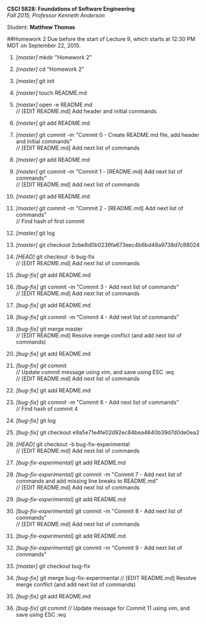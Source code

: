 **CSCI 5828: Foundations of Software Engineering**  
*Fall 2015, Professor Kenneth Anderson*

Student: **Matthew Thomas**

##Homework 2
Due before the start of Lecture 9, which starts at 12:30 PM MDT on September 22, 2015.

1. *[master]* mkdir "Homework 2"  
2. *[master]* cd "Homework 2"  
3. *[master]* git init  
4. *[master]* touch README.md  
5. *[master]* open -e README.md  
// [EDIT README.md] Add header and initial commands  
6. *[master]* git add README.md  
7. *[master]* git commit -m "Commit 0 - Create README.md file, add header and initial commands"  
// [EDIT README.md] Add next list of commands  
8. *[master]* git add README.md  
9. *[master]* git commit -m "Commit 1 - [README.md] Add next list of commands"  
// [EDIT README.md] Add next list of commands  
10. *[master]* git add README.md  
11. *[master]* git commit -m "Commit 2 - [README.md] Add next list of commands"  
// Find hash of first commit  
12. *[master]* git log  
13. *[master]* git checkout 2cbe8d0b0236fa673eec4b6bd48a9738d7c88024  
14. *[HEAD]* git checkout -b bug-fix  
// [EDIT README.md] Add next list of commands  
15. *[bug-fix]* git add README.md  
16. *[bug-fix]* git commit -m "Commit 3 - Add next list of commands"  
// [EDIT README.md] Add next list of commands  
17. *[bug-fix]* git add README.md  
18. *[bug-fix]* git commit -m "Commit 4 - Add next list of commands"  
19. *[bug-fix]* git merge master  
// [EDIT README.md] Resolve merge conflict (and add next list of commands)  
20. *[bug-fix]* git add README.md  
21. *[bug-fix]* git commit  
// Update commit message using vim, and save using ESC :wq  
// [EDIT README.md] Add next list of commands  
22. *[bug-fix]* git add README.md  
23. *[bug-fix]* git commit -m "Commit 6 - Add next list of commands"  
// Find hash of commit 4  
24. *[bug-fix]* git log  
25. *[bug-fix]* git checkout e9a5e71e4fe02d92ec84bea4640b39d7d0de0ea2  
26. *[HEAD]* git checkout -b bug-fix-experimental  
// [EDIT README.md] Add next list of commands  
27. *[bug-fix-experimental]* git add README.md  
28. *[bug-fix-experimental]* git commit -m "Commit 7 - Add next list of commands and add missing line breaks to README.md"  
// [EDIT README.md] Add next list of commands  
29. *[bug-fix-experimental]* git add README.md  
30. *[bug-fix-experimental]* git commit -m "Commit 8 - Add next list of commands"  
// [EDIT README.md] Add next list of commands  
31. *[bug-fix-experimental]* git add README.md  
32. *[bug-fix-experimental]* git commit -m "Commit 9 - Add next list of commands"  

36. *[master]* git checkout bug-fix
37. *[bug-fix]* git merge bug-fix-experimental
// [EDIT README.md] Resolve merge conflict (and add next list of commands)
38. *[bug-fix]* git add README.md
39. *[bug-fix]* git commit
// Update message for Commit 11 using vim, and save using ESC :wq
